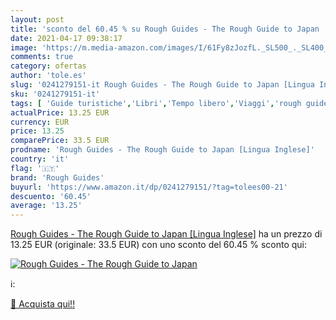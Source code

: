 ```yaml
---
layout: post
title: 'sconto del 60.45 % su Rough Guides - The Rough Guide to Japan   '
date: 2021-04-17 09:38:17
image: 'https://m.media-amazon.com/images/I/61Fy8zJozfL._SL500_._SL400_.jpg'
comments: true
category: ofertas
author: 'tole.es'
slug: '0241279151-it Rough Guides - The Rough Guide to Japan [Lingua Inglese]'
sku: '0241279151-it'
tags: [ 'Guide turistiche','Libri','Tempo libero','Viaggi','rough guides', ]
actualPrice: 13.25 EUR
currency: EUR
price: 13.25
comparePrice: 33.5 EUR
prodname: 'Rough Guides - The Rough Guide to Japan [Lingua Inglese]'
country: 'it'
flag: '🇮🇹'
brand: 'Rough Guides'
buyurl: 'https://www.amazon.it/dp/0241279151/?tag=tolees00-21'
descuento: '60.45'
average: '13.25'
---
```


[Rough Guides - The Rough Guide to Japan [Lingua Inglese]](https://www.amazon.it/dp/0241279151/?tag=tolees00-21) ha un prezzo di 13.25 EUR (originale: 33.5 EUR) con uno sconto del 60.45 % sconto qui:

[![Rough Guides - The Rough Guide to Japan ](https://m.media-amazon.com/images/I/61Fy8zJozfL._SL500_._SL400_.jpg)](https://www.amazon.it/dp/0241279151/?tag=tolees00-21)

ℹ️:


[🛒 Acquista qui!!](https://www.amazon.it/dp/0241279151/?tag=tolees00-21)
